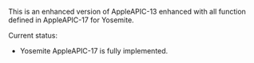 This is an enhanced version of AppleAPIC-13 enhanced with
all function defined in AppleAPIC-17 for Yosemite.

Current status:
- Yosemite AppleAPIC-17 is fully implemented.

